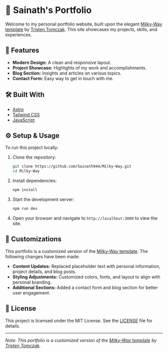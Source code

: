 # 🌌 Sainath's Portfolio

Welcome to my personal portfolio website, built upon the elegant [Milky-Way template](https://github.com/ttomczak3/Milky-Way) by [Tristen Tomczak](https://github.com/ttomczak3). This site showcases my projects, skills, and experiences.

## 🚀 Features

- **Modern Design:** A clean and responsive layout.
- **Project Showcase:** Highlights of my work and accomplishments.
- **Blog Section:** Insights and articles on various topics.
- **Contact Form:** Easy way to get in touch with me.

## 🛠️ Built With

- [Astro](https://astro.build/)
- [Tailwind CSS](https://tailwindcss.com/)
- [JavaScript](https://developer.mozilla.org/en-US/docs/Web/JavaScript)

## ⚙️ Setup & Usage

To run this project locally:

1. Clone the repository:

   ```bash
   git clone https://github.com/Sainath944/Milky-Way.git
   cd Milky-Way
   ```

2. Install dependencies:

   ```bash
   npm install
   ```

3. Start the development server:

   ```bash
   npm run dev
   ```

4. Open your browser and navigate to `http://localhost:3000` to view the site.

## 🔧 Customizations

This portfolio is a customized version of the [Milky-Way template](https://github.com/ttomczak3/Milky-Way). The following changes have been made:

- **Content Updates:** Replaced placeholder text with personal information, project details, and blog posts.
- **Styling Adjustments:** Customized colors, fonts, and layout to align with personal branding.
- **Additional Sections:** Added a contact form and blog section for better user engagement.

## 📄 License

This project is licensed under the MIT License. See the [LICENSE](LICENSE) file for details.

---

*Note: This portfolio is a customized version of the [Milky-Way template](https://github.com/ttomczak3/Milky-Way) by [Tristen Tomczak](https://github.com/ttomczak3).*

